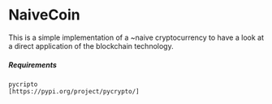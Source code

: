 # NaiveCoin
This is a simple implementation of a ~naive cryptocurrency to have a look at a direct application of the blockchain technology.
##### Requirements
    pycripto
    [https://pypi.org/project/pycrypto/]